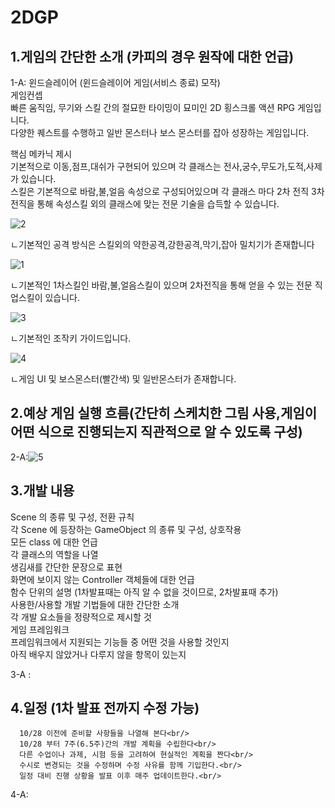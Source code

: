 # 2DGP


## 1.게임의 간단한 소개 (카피의 경우 원작에 대한 언급)

1-A: 윈드슬레이어 (윈드슬레이어 게임(서비스 종료) 모작)<br/>
게임컨셉<br/>
빠른 움직임, 무기와 스킬 간의 절묘한 타이밍이 묘미인 2D 횡스크롤 액션 RPG 게임입니다.<br/>
다양한 퀘스트를 수행하고 일반 몬스터나 보스 몬스터를 잡아 성장하는 게임입니다.
    
핵심 메카닉 제시 <br/>
기본적으로 이동,점프,대쉬가 구현되어 있으며 각 클래스는 전사,궁수,무도가,도적,사제가 있습니다.<br/>
스킬은 기본적으로 바람,불,얼음 속성으로 구성되어있으며 각 클래스 마다 2차 전직 3차전직을 통해 속성스킬 외의 클래스에 맞는 전문 기술을 습득할 수 있습니다. 
    
![2](https://github.com/user-attachments/assets/def48069-9c5d-4355-b4c9-1e1f3f72c2c3) 

ㄴ기본적인 공격 방식은 스킬외의 약한공격,강한공격,막기,잡아 밀치기가 존재합니다

![1](https://github.com/user-attachments/assets/f6721fd4-08f1-4775-a31c-5093bc997f43)  

ㄴ기본적인 1차스킬인  바람,불,얼음스킬이 있으며 2차전직을 통해 얻을 수 있는 전문 직업스킬이 있습니다. 

![3](https://github.com/user-attachments/assets/770fbfdd-6b8c-45a6-818f-be0643e17e95)

ㄴ기본적인 조작키 가이드입니다.

![4](https://github.com/user-attachments/assets/251f8250-24b3-4e16-8c6f-1edf92744c46)

ㄴ게임 UI 및 보스몬스터(빨간색) 및 일반몬스터가 존재합니다.

## 2.예상 게임 실행 흐름(간단히 스케치한 그림 사용,게임이 어떤 식으로 진행되는지 직관적으로 알 수 있도록 구성)
2-A:![5](https://github.com/user-attachments/assets/fb9e2914-fb59-47de-973a-b61c07afbe2c)

## 3.개발 내용
Scene 의 종류 및 구성, 전환 규칙<br/>
각 Scene 에 등장하는 GameObject 의 종류 및 구성, 상호작용<br/>
모든 class 에 대한 언급<br/>
각 클래스의 역할을 나열<br/>
생김새를 간단한 문장으로 표현<br/>
화면에 보이지 않는 Controller 객체들에 대한 언급<br/>
함수 단위의 설명 (1차발표때는 아직 알 수 없을 것이므로, 2차발표때 추가)<br/>
사용한/사용할 개발 기법들에 대한 간단한 소개<br/>
각 개발 요소들을 정량적으로 제시할 것<br/>
게임 프레임워크<br/>
프레임워크에서 지원되는 기능들 중 어떤 것을 사용할 것인지<br/>
아직 배우지 않았거나 다루지 않을 항목이 있는지<br/>

3-A :

## 4.일정 (1차 발표 전까지 수정 가능)<br/>
      10/28 이전에 준비할 사항들을 나열해 본다<br/>
      10/28 부터 7주(6.5주)간의 개발 계획을 수립한다<br/>
      다른 수업이나 과제, 시험 등을 고려하여 현실적인 계획을 짠다<br/>
      수시로 변경되는 것을 수정하며 수정 사유를 함께 기입한다.<br/>
      일정 대비 진행 상황을 발표 이후 매주 업데이트한다.<br/>
      
4-A:




    
    
  
